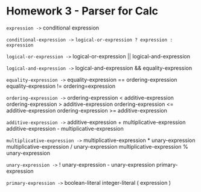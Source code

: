 # Homework 3 - Parser for Calc

`expression ->` conditional expression

`conditional-expression ->` ``` logical-or-expression ? expression : expression ```

 `logical-or-expression ->` logical-or-expression || logical-and-expression

 `logical-and-expression ->` logical-and-expression && equality-expression

 `equality-expression ->` equality-expression == ordering-expression
                              equality-expression != ordering=expression

 `ordering-expression ->` ordering-expression < additive-expression
                              ordering-expression > additive-expression
                              ordering-expression <= additive-expression
                              ordering-expression >= additive-expression
      
`additive-expression ->` additive-expression + multiplicative-expression
                              additive-expression - multiplicative-expression
             
 `multiplicative-expression ->` multiplicative-expression * unary-expression
                                    multiplicative-expression / unary-expression
                                    multiplicative-expression % unary-expression
                             
`unary-expression ->` ! unary-expression
                           - unary-expression
                           primary-expression
                    
`primary-expression ->` boolean-literal
                             integer-literal
                             ( expression )
                   
                       

